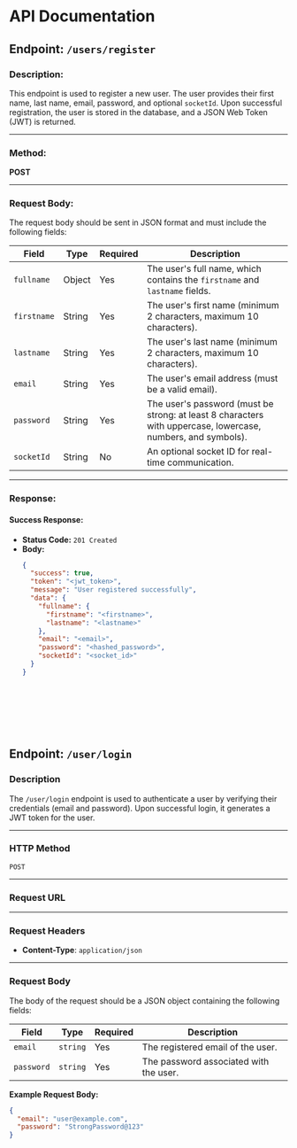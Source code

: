 # API Documentation

## Endpoint: `/users/register`

### Description:
This endpoint is used to register a new user. The user provides their first name, last name, email, password, and optional `socketId`. Upon successful registration, the user is stored in the database, and a JSON Web Token (JWT) is returned.

---

### Method:
**POST**

---

### Request Body:
The request body should be sent in JSON format and must include the following fields:

| Field        | Type   | Required | Description                                                                 |
|--------------|--------|----------|-----------------------------------------------------------------------------|
| `fullname`   | Object | Yes      | The user's full name, which contains the `firstname` and `lastname` fields. |
| `firstname`  | String | Yes      | The user's first name (minimum 2 characters, maximum 10 characters).        |
| `lastname`   | String | Yes      | The user's last name (minimum 2 characters, maximum 10 characters).         |
| `email`      | String | Yes      | The user's email address (must be a valid email).                           |
| `password`   | String | Yes      | The user's password (must be strong: at least 8 characters with uppercase, lowercase, numbers, and symbols). |
| `socketId`   | String | No       | An optional socket ID for real-time communication.                          |

---

### Response:
#### Success Response:
- **Status Code:** `201 Created`
- **Body:**
  ```json
  {
    "success": true,
    "token": "<jwt_token>",
    "message": "User registered successfully",
    "data": {
      "fullname": {
        "firstname": "<firstname>",
        "lastname": "<lastname>"
      },
      "email": "<email>",
      "password": "<hashed_password>",
      "socketId": "<socket_id>"
    }
  }









## Endpoint: `/user/login`

### Description
The `/user/login` endpoint is used to authenticate a user by verifying their credentials (email and password). Upon successful login, it generates a JWT token for the user.

---

### HTTP Method
`POST`

---

### Request URL



---

### Request Headers
- **Content-Type**: `application/json`

---

### Request Body
The body of the request should be a JSON object containing the following fields:

| Field      | Type     | Required | Description                               |
|------------|----------|----------|-------------------------------------------|
| `email`    | `string` | Yes      | The registered email of the user.         |
| `password` | `string` | Yes      | The password associated with the user.    |

**Example Request Body:**
```json
{
  "email": "user@example.com",
  "password": "StrongPassword@123"
}
